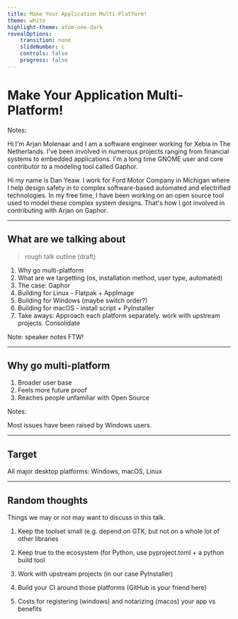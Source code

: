 ```yaml
---
title: Make Your Application Multi-Platform!
theme: white
highlight-theme: atom-one-dark
revealOptions:
    transition: none
    slideNumber: c
    controls: false
    progress: false
---
```


# Make Your Application Multi-Platform!

Notes:

Hi I'm Arjan Molenaar and I am a software engineer working for Xebia in The
Netherlands. I've been involved in numerous projects ranging from financial
systems to embedded applications. I'm a long time GNOME user and core
contributor to a modeling tool called Gaphor.

Hi my name is Dan Yeaw. I work for Ford Motor Company in Michigan where I help
design safety in to complex software-based automated and electrified
technologies. In my free time, I have been working on an open source tool used
to model these complex system designs. That's how I got involved in contributing
with Arjan on Gaphor.

---

## What are we talking about

> rough talk outline (draft)

1. Why go multi-platform
1. What are we targetting (os, installation method, user type, automated)
1. The case: Gaphor
1. Building for Linux - Flatpak + AppImage
1. Building for Windows (maybe switch order?)
1. Building for macOS - install script + PyInstaller
1. Take aways: Approach each platform separately. work with upstream projects. Consolidate

Note: speaker notes FTW!


---

## Why go multi-platform

1. Broader user base
1. Feels more future proof
1. Reaches people unfamiliar with Open Source


Notes:

Most issues have been raised by Windows users.

---

## Target

All major desktop platforms:
Windows, macOS, Linux

---

## Random thoughts

Things we may or not may want to discuss in this talk.

1. Keep the toolset small (e.g. depend on GTK, but not on a whole lot of other libraries
2. Keep true to the ecosystem (for Python, use pyproject.toml + a python build tool

3. Work with upstream projects (in our case PyInstaller)
4. Build your CI around those platforms (GitHub is your friend here)

5. Costs for registering (windows) and notarizing (macos) your app vs benefits

